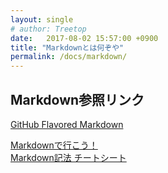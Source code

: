 ```yaml
---
layout: single
# author: Treetop
date:   2017-08-02 15:57:00 +0900
title: "Markdownとは何ぞや"
permalink: /docs/markdown/
---
```

## Markdown参照リンク
[GitHub Flavored Markdown](https://guides.github.com/features/mastering-markdown/)

[Markdownで行こう！](https://gist.github.com/wate/7072365)  
[Markdown記法 チートシート](https://gist.github.com/mignonstyle/083c9e1651d7734f84c99b8cf49d57fa)
